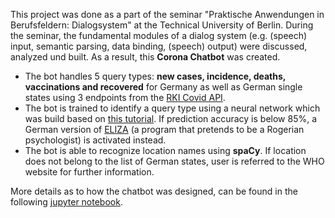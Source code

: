 This project was done as a part of the seminar "Praktische Anwendungen in Berufsfeldern: Dialogsystem" at the Technical University of Berlin.
During the seminar, the fundamental modules of a dialog system (e.g. (speech) input, semantic parsing, data binding, (speech) output) were discussed, analyzed und built. As a result, this <b>Corona Chatbot</b> was created.
<ul>
<li>The bot handles 5 query types: <b>new cases, incidence, deaths, vaccinations and recovered</b> for Germany as well as German single states using 3 endpoints from the <a href="https://github.com/marlon360/rki-covid-api" target="_blank">RKI Covid API</a>.</li>
<li>The bot is trained to identify a query type using a neural network which was build based on <a href="https://www.youtube.com/watch?v=1lwddP0KUEg" target="_blank">this tutorial</a>. If prediction accuracy is below 85%, a German version of <a href="https://github.com/wadetb/eliza" target="_blank">ELIZA</a> (a program that pretends to be a Rogerian psychologist) is activated instead. </li>
<li>The bot is able to recognize location names using <b>spaCy</b>. If location does not belong to the list of German states, user is referred to the WHO website for further information.</li>
</ul>

More details as to how the chatbot was designed, can be found in the following <a href="https://github.com/valeriiabubela/dialogsystem/blob/69ce8e0fe76d1f9024c261e2fb5abe5730e13743/Dialogsystem_Bubela.ipynb" target="_blank">jupyter notebook</a>.
